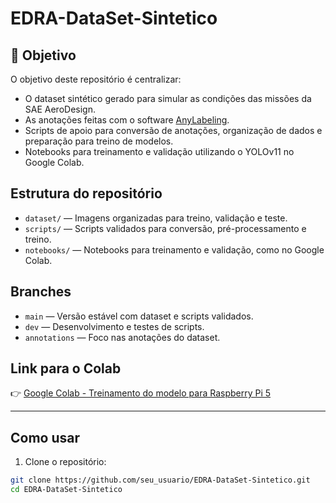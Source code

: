 # EDRA-DataSet-Sintetico

## 🚀 Objetivo

O objetivo deste repositório é centralizar:

- O dataset sintético gerado para simular as condições das missões da SAE AeroDesign.
- As anotações feitas com o software [AnyLabeling](https://github.com/ozendelait/AnyLabeling).
- Scripts de apoio para conversão de anotações, organização de dados e preparação para treino de modelos.
- Notebooks para treinamento e validação utilizando o YOLOv11 no Google Colab.

## Estrutura do repositório

- `dataset/` — Imagens organizadas para treino, validação e teste.
- `scripts/` — Scripts validados para conversão, pré-processamento e treino.  
- `notebooks/` — Notebooks para treinamento e validação, como no Google Colab.

## Branches

- `main` — Versão estável com dataset e scripts validados.  
- `dev` — Desenvolvimento e testes de scripts.  
- `annotations` — Foco nas anotações do dataset.

## Link para o Colab

👉 [Google Colab - Treinamento do modelo para Raspberry Pi 5](https://colab.research.google.com/drive/1KxAICycvb0RySuOXY7-nr1obotJ2oebA?usp=sharing)

---

## Como usar

1. Clone o repositório:

```bash
git clone https://github.com/seu_usuario/EDRA-DataSet-Sintetico.git
cd EDRA-DataSet-Sintetico
